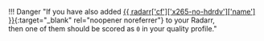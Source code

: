 !!! Danger "If you have also added [{{ radarr['cf']['x265-no-hdrdv']['name'] }}](/Radarr/Radarr-collection-of-custom-formats/#x265-no-hdrdv){:target="\_blank" rel="noopener noreferrer"} to your Radarr,<br>then one of them should be scored as `0` in your quality profile."
